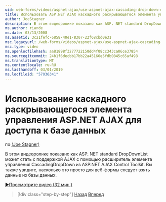 ```yaml
---
uid: web-forms/videos/aspnet-ajax/use-aspnet-ajax-cascading-drop-down-control-to-access-a-database
title: Использовать ASP.NET AJAX каскадного раскрывающегося элемента управления для доступа к базе данных | Документация Майкрософт
author: JoeStagner
description: В этом видеоролике показано как ASP. NET standard DropDownList может стать с поддержкой AJAX с помощью расширитель элемента управления CascadingDropDown из элемент управления AJAX ASP.NET...
ms.author: riande
ms.date: 03/13/2008
ms.assetid: 3c21fefc-6858-40e1-8307-22f68cbd0e31
msc.legacyurl: /web-forms/videos/aspnet-ajax/use-aspnet-ajax-cascading-drop-down-control-to-access-a-database
msc.type: video
ms.openlocfilehash: aa81898f3277722150dd4f08cc343ca06ce37854
ms.sourcegitcommit: 24b1f6decbb17bb22a45166e5fdb0845c65af498
ms.translationtype: MT
ms.contentlocale: ru-RU
ms.lasthandoff: 03/01/2019
ms.locfileid: "57036341"
---
```

<a name="use-aspnet-ajax-cascading-drop-down-control-to-access-a-database"></a>Использование каскадного раскрывающегося элемента управления ASP.NET AJAX для доступа к базе данных
====================
по [(Joe Stagner)](https://github.com/JoeStagner)

В этом видеоролике показано как ASP. NET standard DropDownList может стать с поддержкой AJAX с помощью расширитель элемента управления CascadingDropDown из ASP.NET AJAX Control Toolkit. Вы также увидите, насколько это просто для веб-формы следует взять данные из базы данных.

[&#9654;Просмотрите видео (32 мин.)](https://channel9.msdn.com/Blogs/ASP-NET-Site-Videos/use-aspnet-ajax-cascading-drop-down-control-to-access-a-database)

> [!div class="step-by-step"]
> [Назад](two-simple-techniques-for-triggering-updates-to-update-panels.md)
> [Вперед](implement-infinite-data-patterns-in-ajax.md)
